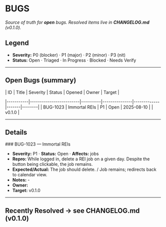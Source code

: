 # BUGS

_Source of truth for **open** bugs. Resolved items live in **CHANGELOG.md** (v0.1.0)._

## Legend

- **Severity:** P0 (blocker) · P1 (major) · P2 (minor) · P3 (nit)
- **Status:** Open · Triaged · In Progress · Blocked · Needs Verify

---

## Open Bugs (summary)
<!-- BUGS:SUMMARY START -->| ID        | Title                   | Severity | Status        | Opened      | Owner | Target |
|-----------|-------------------------|----------|---------------|-------------|-------|--------|
| BUG-1023  | Immortal REIs           | P1       | Open          | 2025-08-10  |       | v0.1.0 |
<!-- BUGS:SUMMARY END -->
---

## Details
<!-- BUGS:DETAILS START -->### BUG-1023 — Immortal REIs

- **Severity:** P1 · **Status:** Open · **Affects:** jobs
- **Repro:** While logged in, delete a REI job on a given day. Despite the button being clickable, the job remains.
- **Expected/Actual:** The job should delete. / Job remains; redirects back to calendar view.
- **Notes:** -
- **Owner:** 
- **Target:** v0.1.0

<!-- BUGS:DETAILS END -->
---

## Recently Resolved → see CHANGELOG.md (v0.1.0)
